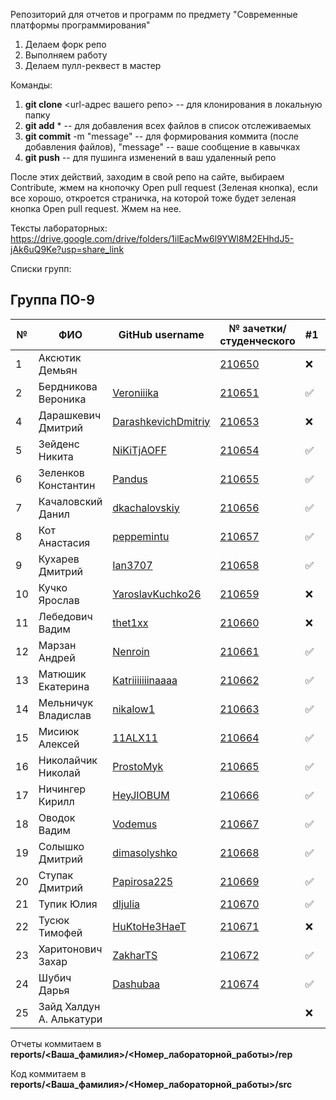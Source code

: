 Репозиторий для отчетов и программ по предмету "Современные платформы программирования"

1. Делаем форк репо
1. Выполняем работу
1. Делаем пулл-реквест в мастер

Команды:
1. **git clone** <url-адрес вашего репо> -- для клонирования в локальную папку
1. **git add** * -- для добавления всех файлов в список отслеживаемых
1. **git commit** -m "message" -- для формирования коммита (после добавления файлов), "message" -- ваше сообщение в кавычках
1. **git push** -- для пушинга изменений в ваш удаленный репо

После этих действий, заходим в свой репо на сайте, выбираем Contribute, жмем на кнопочку Open pull request (Зеленая кнопка), если все хорошо, откроется страничка, на которой тоже будет зеленая кнопка Open pull request. Жмем на нее.

Тексты лабораторных: https://drive.google.com/drive/folders/1ilEacMw6l9YWl8M2EHhdJ5-jAk6uQ9Ke?usp=share_link

Списки групп: 

## Группа ПО-9

|№|ФИО|GitHub username|№ зачетки/студенческого|#1|#2|#3|#4|#5|#6|#7|
|---|---|---|---|---|---|---|---|---|---|---|
|1|Аксютик Демьян||[210650](./reports/)|:x:|:x:|:x:|:x:|:x:|:x:|:x:|:x:|
|2|Бердникова Вероника|[Veroniiika](https://github.com/Veroniiika)|[210651](./reports/Berdnikova/)|✅|✅|✅|✅|:x:|:x:|:x:|:x:|
|4|Дарашкевич Дмитрий |[DarashkevichDmitriy](https://github.com/DarashkevichDmitriy)|[210653](./reports/)|:x:|:x:|:x:|:x:|:x:|:x:|:x:|:x:|
|5|Зейденс Никита |[NiKiTjAOFF](https://github.com/NIKITJAOFF)|[210654](./reports/)|✅|✅|:x:|:x:|:x:|:x:|:x:|:x:|
|6|Зеленков Константин |[Pandus](https://github.com/Pandusss)|[210655](./reports/)|✅|✅|✅|✅|:x:|:x:|:x:|:x:|
|7|Качаловский Данил |[dkachalovskiy](https://github.com/dkachalovskiy)|[210656](./reports/Kachalovskiy/)|✅|✅|✅|✅|✅|:x:|:x:|:x:|
|8|Кот Анастасия |[peppemintu](https://github.com/peppemintu)|[210657](./reports/Kot/)|✅|✅|✅|✅|✅|✅|✅|:x:|
|9|Кухарев Дмитрий |[Ian3707](https://github.com/Ian3707)|[210658](./reports/)|✅|✅|✅|✅|✅|:x:|✅|:x:|
|10|Кучко Ярослав |[YaroslavKuchko26](https://github.com/YaroslavKuchko26)|[210659](./reports/)|:x:|:x:|:x:|:x:|:x:|:x:|:x:|:x:|
|11|Лебедович Вадим|[thet1xx](https://github.com/thet1xx)|[210660](./reports/)|:x:|:x:|:x:|:x:|:x:|:x:|:x:|:x:|
|12|Марзан Андрей | [Nenroin](https://github.com/Nenroin) | [210661](./reports/Marzan/)|✅|✅|✅|:x:|:x:|:x:|:x:|:x:|
|13|Матюшик Екатерина |[Katriiiiiiinaaaa](https://github.com/Katriiiiiiinaaaa)|[210662](./reports/)|✅|:x:|✅|:x:|:x:|:x:|:x:|:x:|:x:|
|14|Мельничук Владислав | [nikalow1](https://github.com/nikalow1) | [210663](./reports/) |✅|✅|✅|✅|:x:|:x:|:x:|:x:|
|15|Мисиюк Алексей | [11ALX11](https://github.com/11ALX11) | [210664](./reports/Misijuk/) |✅|✅|✅|✅|✅|:x:|✅|:x:|
|16|Николайчик Николай | [ProstoMyk](https://github.com/ProstoMyk) | [210665](./reports/Nikolaychik/) |✅|✅|✅|✅|✅|:x:|✅|:x:|
|17|Ничингер Кирилл |[HeyJIOBUM](https://github.com/HeyJIOBUM)|[210666](./reports/Nichinger/)|✅|✅|✅|✅|✅|✅|:x:|:x:|
|18|Оводок Вадим | [Vodemus](https://github.com/Vodemus) | [210667](./reports/Ovodok/)|✅|✅|✅|✅|✅|✅|✅|:x:|
|19|Солышко Дмитрий |[dimasolyshko](https://github.com/dimasolyshko)|[210668](./reports/Solyshko/)|✅|✅|✅|✅|✅|:x:|:x:|:x:|
|20|Ступак Дмитрий |[Papirosa225](https://github.com/Papirosa225) | [210669](./reports/)|✅|✅|✅|✅|:x:|:x:|:x:|:x:|
|21|Тупик Юлия |[dljulia](https://github.com/dljulia)|[210670](./reports/Tupik/)|✅|✅|:x:|:x:|:x:|:x:|:x:|:x:|
|22|Тусюк Тимофей |[HuKtoHe3HaeT](https://github.com/HuKtoHe3HaeT)|[210671](./reports/)|:x:|:x:|:x:|:x:|:x:|:x:|:x:|:x:|
|23|Харитонович Захар |[ZakharTS](https://github.com/ZakharTS)|[210672](./reports/Kharytanovich/)|✅|✅|✅|✅|:x:|:x:|:x:|:x:|
|24|Шубич Дарья|[Dashubaa](https://github.com/Dashubaa)|[210674](./reports/Shubich)|✅|✅|✅|✅|✅|✅|✅|:x:|
|25|Зайд Халдун А. Алькатури| | |:x:|:x:|:x:|:x:|:x:|:x:|:x:|:x:|


Отчеты коммитаем в **reports/<Ваша_фамилия>/<Номер_лабораторной_работы>/rep**

Код коммитаем в **reports/<Ваша_фамилия>/<Номер_лабораторной_работы>/src**
